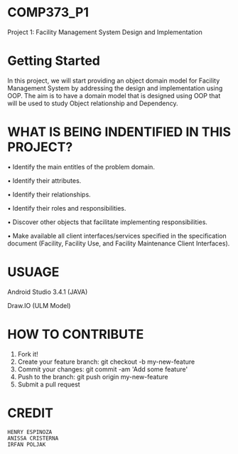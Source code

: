 # COMP373_P1
Project 1: Facility Management System Design and Implementation

# Getting Started
In this project, we will start providing an object domain model for Facility Management System by addressing the design and implementation using OOP.  The aim is to have a domain model that is designed using OOP that will be used to study Object relationship and Dependency.

# WHAT IS BEING INDENTIFIED IN THIS PROJECT?

•	Identify the main entitles of the problem domain.

•	Identify their attributes.

•	Identify their relationships.

•	Identify their roles and responsibilities.

•	Discover other objects that facilitate implementing responsibilities.

•	Make available all client interfaces/services specified in the specification document (Facility, Facility Use, and Facility Maintenance Client Interfaces).

# USUAGE 
  Android Studio 3.4.1 (JAVA)
 
  Draw.IO (ULM Model)
  
 
 # HOW TO CONTRIBUTE
 1. Fork it!
 2. Create your feature branch: git checkout -b my-new-feature
 3. Commit your changes: git commit -am 'Add some feature'
 4. Push to the branch: git push origin my-new-feature
 5. Submit a pull request 
 
 
 # CREDIT 
    HENRY ESPINOZA 
    ANISSA CRISTERNA
    IRFAN POLJAK
    
    


  
